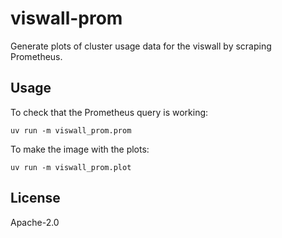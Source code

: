 # viswall-prom

Generate plots of cluster usage data for the viswall by scraping Prometheus.

## Usage
To check that the Prometheus query is working:

```console
uv run -m viswall_prom.prom
```

To make the image with the plots:
```console
uv run -m viswall_prom.plot
```

## License
Apache-2.0
